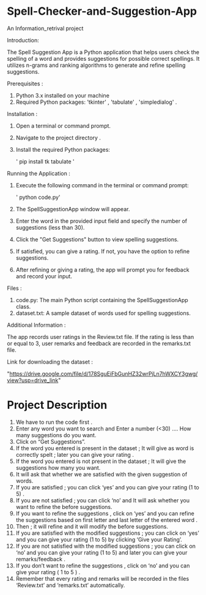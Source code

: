 # Spell-Checker-and-Suggestion-App
An Information_retrival project

Introduction:

The Spell Suggestion App is a Python application that helps users check the spelling of a word and provides suggestions for possible correct spellings. It utilizes n-grams and ranking algorithms to generate and refine spelling suggestions.

Prerequisites :

1. Python 3.x installed on your machine
2. Required Python packages: 'tkinter' , 'tabulate' , 'simpledialog' .

Installation :

1. Open a terminal or command prompt.

2. Navigate to the project directory .

3. Install the required Python packages:

   ' pip install tk tabulate '

Running the Application :

1. Execute the following command in the terminal or command prompt:

   ' python  code.py'

2. The SpellSuggestionApp window will appear.
3. Enter the word in the provided input field and specify the number of suggestions (less than 30).
4. Click the "Get Suggestions" button to view spelling suggestions.
5. If satisfied, you can give a rating. If not, you have the option to refine suggestions.
6. After refining or giving a rating, the app will prompt you for feedback and record your input.

Files :

1. code.py: The main Python script containing the SpellSuggestionApp class.
2. dataset.txt: A sample dataset of words used for spelling suggestions.

Additional Information :

The app records user ratings in the Review.txt file.
If the rating is less than or equal to 3, user remarks and feedback are recorded in the remarks.txt file.


Link for downloading the dataset :

"https://drive.google.com/file/d/178SguEiFbGunHZ32wrPjLn7hWXCY3gwg/view?usp=drive_link"


# Project Description

1. We have to run the code first .
2. Enter any word you want to search and Enter a number (<30) …. How many suggestions do you want.
3. Click on “Get Suggestions”.
4. If the word you entered is present in the dataset ; It will give as word is correctly spelt ; later you can give your rating .
5. If the word you entered is not present in the dataset ; It will give the suggestions how many you want.
6. It will ask that whether we are satisfied with the given suggestion of words.
7. If you are satisfied ; you can click ‘yes’ and you can give your rating (1 to 5) .
8. If you are not satisfied ; you can click ‘no’ and It will ask whether you want to refine the before suggestions.
9. If you want to refine the suggestions , click on ‘yes’ and you can refine the suggestions based on first letter and last letter of the entered word .
10. Then ; it will refine and it will modify the before suggestions.
11. If you are satisfied with the modified suggestions ; you can click on ‘yes’ and you can give your rating (1 to 5) by clicking ‘Give your Rating’.
12. If you are not satisfied with the modified suggestions ; you can click on ‘no’ and you can give your rating (1 to 5) and later you can give your remarks/feedback .
13. If you don’t want to refine the suggestions , click on ‘no’ and you can give your rating ( 1 to 5 ) .
14. Remember that every rating and remarks will be recorded in the files ‘Review.txt’ and ‘remarks.txt’ automatically.

